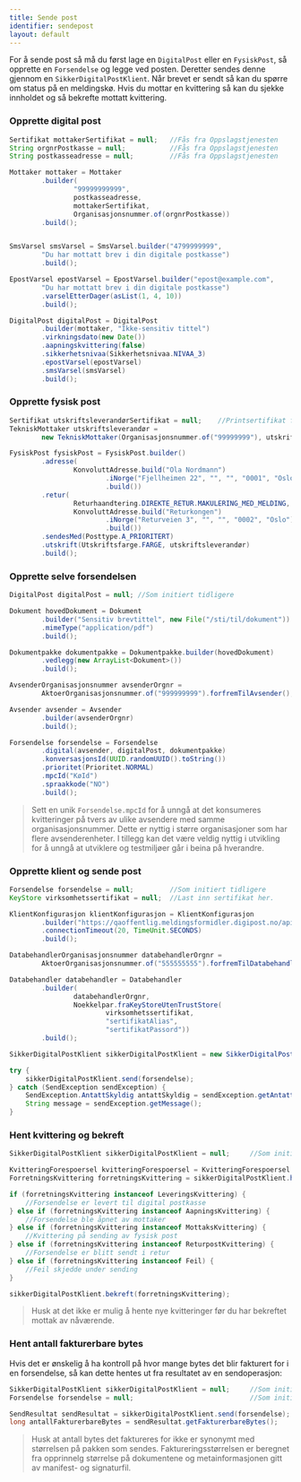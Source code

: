 ```yaml
---
title: Sende post
identifier: sendepost
layout: default
---
```


For å sende post så må du først lage en `DigitalPost` eller en `FysiskPost`, så opprette en `Forsendelse` og legge ved posten. Deretter sendes denne gjennom en `SikkerDigitalPostKlient`. Når brevet er sendt så kan du spørre om status på en meldingskø. Hvis du mottar en kvittering så kan du sjekke innholdet og så bekrefte mottatt kvittering.

### Opprette digital post

```java
Sertifikat mottakerSertifikat = null;   //Fås fra Oppslagstjenesten
String orgnrPostkasse = null;           //Fås fra Oppslagstjenesten
String postkasseadresse = null;         //Fås fra Oppslagstjenesten

Mottaker mottaker = Mottaker
        .builder(
                "99999999999",
                postkasseadresse,
                mottakerSertifikat,
                Organisasjonsnummer.of(orgnrPostkasse))
        .build();


SmsVarsel smsVarsel = SmsVarsel.builder("4799999999",
        "Du har mottatt brev i din digitale postkasse")
        .build();

EpostVarsel epostVarsel = EpostVarsel.builder("epost@example.com",
        "Du har mottatt brev i din digitale postkasse")
        .varselEtterDager(asList(1, 4, 10))
        .build();

DigitalPost digitalPost = DigitalPost
        .builder(mottaker, "Ikke-sensitiv tittel")
        .virkningsdato(new Date())
        .aapningskvittering(false)
        .sikkerhetsnivaa(Sikkerhetsnivaa.NIVAA_3)
        .epostVarsel(epostVarsel)
        .smsVarsel(smsVarsel)
        .build();
```

### Opprette fysisk post

```java
Sertifikat utskriftsleverandørSertifikat = null;    //Printsertifikat fra Oppslagstjenesten
TekniskMottaker utskriftsleverandør =
        new TekniskMottaker(Organisasjonsnummer.of("99999999"), utskriftsleverandørSertifikat);

FysiskPost fysiskPost = FysiskPost.builder()
        .adresse(
                KonvoluttAdresse.build("Ola Nordmann")
                        .iNorge("Fjellheimen 22", "", "", "0001", "Oslo")
                        .build())
        .retur(
                Returhaandtering.DIREKTE_RETUR.MAKULERING_MED_MELDING,
                KonvoluttAdresse.build("Returkongen")
                        .iNorge("Returveien 3", "", "", "0002", "Oslo")
                        .build())
        .sendesMed(Posttype.A_PRIORITERT)
        .utskrift(Utskriftsfarge.FARGE, utskriftsleverandør)
        .build();
```

### Opprette selve forsendelsen

```java
DigitalPost digitalPost = null; //Som initiert tidligere

Dokument hovedDokument = Dokument
        .builder("Sensitiv brevtittel", new File("/sti/til/dokument"))
        .mimeType("application/pdf")
        .build();

Dokumentpakke dokumentpakke = Dokumentpakke.builder(hovedDokument)
        .vedlegg(new ArrayList<Dokument>())
        .build();

AvsenderOrganisasjonsnummer avsenderOrgnr =
        AktoerOrganisasjonsnummer.of("999999999").forfremTilAvsender();

Avsender avsender = Avsender
        .builder(avsenderOrgnr)
        .build();

Forsendelse forsendelse = Forsendelse
        .digital(avsender, digitalPost, dokumentpakke)
        .konversasjonsId(UUID.randomUUID().toString())
        .prioritet(Prioritet.NORMAL)
        .mpcId("KøId")
        .spraakkode("NO")
        .build();
```

> Sett en unik `Forsendelse.mpcId` for å unngå at det konsumeres kvitteringer på tvers av ulike avsendere med samme organisasjonsnummer. Dette er nyttig i større organisasjoner som har flere avsenderenheter. I tillegg kan det være veldig nyttig i utvikling for å unngå at utviklere og testmiljøer går i beina på hverandre.

### Opprette klient og sende post

```java
Forsendelse forsendelse = null;         //Som initiert tidligere
KeyStore virksomhetssertifikat = null;  //Last inn sertifikat her.

KlientKonfigurasjon klientKonfigurasjon = KlientKonfigurasjon
        .builder("https://qaoffentlig.meldingsformidler.digipost.no/api/ebms")
        .connectionTimeout(20, TimeUnit.SECONDS)
        .build();

DatabehandlerOrganisasjonsnummer databehandlerOrgnr =
        AktoerOrganisasjonsnummer.of("555555555").forfremTilDatabehandler();

Databehandler databehandler = Databehandler
        .builder(
                databehandlerOrgnr,
                Noekkelpar.fraKeyStoreUtenTrustStore(
                        virksomhetssertifikat,
                        "sertifikatAlias",
                        "sertifikatPassord"))
        .build();

SikkerDigitalPostKlient sikkerDigitalPostKlient = new SikkerDigitalPostKlient(databehandler, klientKonfigurasjon);

try {
    sikkerDigitalPostKlient.send(forsendelse);
} catch (SendException sendException) {
    SendException.AntattSkyldig antattSkyldig = sendException.getAntattSkyldig();
    String message = sendException.getMessage();
}

```

### Hent kvittering og bekreft

```java
SikkerDigitalPostKlient sikkerDigitalPostKlient = null;     //Som initiert tidligere

KvitteringForespoersel kvitteringForespoersel = KvitteringForespoersel.builder(Prioritet.NORMAL).mpcId("KøId").build();
ForretningsKvittering forretningsKvittering = sikkerDigitalPostKlient.hentKvittering(kvitteringForespoersel);

if (forretningsKvittering instanceof LeveringsKvittering) {
    //Forsendelse er levert til digital postkasse
} else if (forretningsKvittering instanceof AapningsKvittering) {
    //Forsendelse ble åpnet av mottaker
} else if (forretningsKvittering instanceof MottaksKvittering) {
    //Kvittering på sending av fysisk post
} else if (forretningsKvittering instanceof ReturpostKvittering) {
    //Forsendelse er blitt sendt i retur
} else if (forretningsKvittering instanceof Feil) {
    //Feil skjedde under sending
}

sikkerDigitalPostKlient.bekreft(forretningsKvittering);
```

> Husk at det ikke er mulig å hente nye kvitteringer før du har bekreftet mottak av nåværende.

### Hent antall fakturerbare bytes

Hvis det er ønskelig å ha kontroll på hvor mange bytes det blir fakturert for i en forsendelse, så kan dette hentes ut fra
resultatet av en sendoperasjon:

```java
SikkerDigitalPostKlient sikkerDigitalPostKlient = null;     //Som initiert tidligere
Forsendelse forsendelse = null;                             //Som initiert tidligere

SendResultat sendResultat = sikkerDigitalPostKlient.send(forsendelse);
long antallFakturerbareBytes = sendResultat.getFakturerbareBytes();

```

> Husk at antall bytes det faktureres for ikke er synonymt med størrelsen på pakken som sendes. Faktureringsstørrelsen er beregnet fra opprinnelg størrelse på dokumentene og metainformasjonen gitt av manifest- og signaturfil.